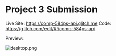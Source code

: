 # Project 3 Submission
Live Site: https://comp-584ps-api.glitch.me Code: https://glitch.com/edit/#!/comp-584ps-api

Preview:

![desktop.png](desktop.png)
